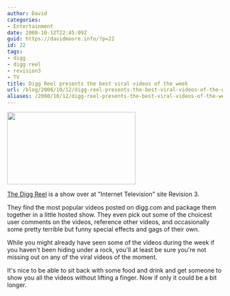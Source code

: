 ```yaml
---
author: David
categories:
- Entertainment
date: 2008-10-12T22:45:09Z
guid: https://davidmoore.info/?p=22
id: 22
tags:
- digg
- digg reel
- revision3
- TV
title: Digg Reel presents the best viral videos of the week
url: /blog/2008/10/12/digg-reel-presents-the-best-viral-videos-of-the-week/
aliases: /2008/10/12/digg-reel-presents-the-best-viral-videos-of-the-week/
---
```


[<img class="alignright" title="Digg Reel" src="https://bitcast-a.bitgravity.com/revision3/images/shows/diggreel/0040/diggreel--0040--geeklicious--medium.thumb.jpg" alt="" width="300" height="169" />](https://revision3.com/diggreel/)

<a title="The Digg Reel" href="https://revision3.com/diggreel/" target="_blank">The Digg Reel</a> is a show over at "Internet Television" site Revision 3.

They find the most popular videos posted on digg.com and package them together in a little hosted show. They even pick out some of the choicest user comments on the videos, reference other videos, and occasionally some pretty terrible but funny special effects and gags of their own.

While you might already have seen some of the videos during the week if you haven't been hiding under a rock, you'll at least be sure you're not missing out on any of the viral videos of the moment.

It's nice to be able to sit back with some food and drink and get someone to show you all the videos without lifting a finger. Now if only it could be a bit longer.